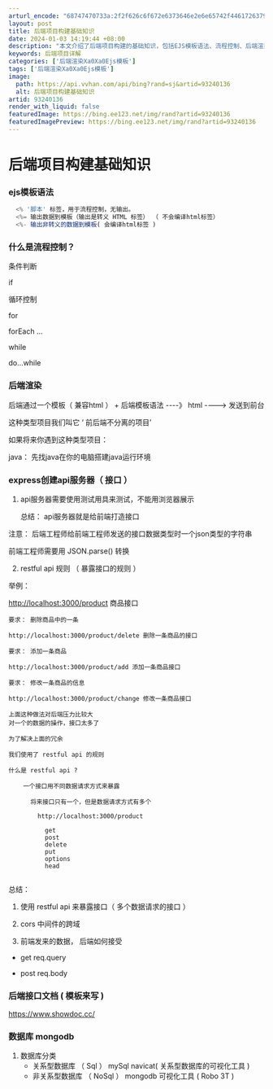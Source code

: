 ```yaml
---
arturl_encode: "68747470733a:2f2f626c6f672e6373646e2e6e65742f44617263795f737569:2f61727469636c652f64657461696c732f3933323430313336"
layout: post
title: 后端项目构建基础知识
date: 2024-01-03 14:19:44 +08:00
description: "本文介绍了后端项目构建的基础知识，包括EJS模板语法、流程控制、后端渲染以及E"
keywords: 后端项目详解
categories: ['后端渲染Xa0Xa0Ejs模板']
tags: ['后端渲染Xa0Xa0Ejs模板']
image:
  path: https://api.vvhan.com/api/bing?rand=sj&artid=93240136
  alt: 后端项目构建基础知识
artid: 93240136
render_with_liquid: false
featuredImage: https://bing.ee123.net/img/rand?artid=93240136
featuredImagePreview: https://bing.ee123.net/img/rand?artid=93240136
---
```


# 后端项目构建基础知识

### ejs模板语法

```javascript
  <% '脚本' 标签，用于流程控制，无输出。
  <%= 输出数据到模板（输出是转义 HTML 标签） （ 不会编译html标签）
  <%- 输出非转义的数据到模板( 会编译html标签 )

```

### 什么是流程控制？

条件判断
  
if
  
循环控制
  
for
  
forEach …
  
while
  
do…while

### 后端渲染

后端通过一个模板（ 兼容html ） + 后端模板语法 ----》 html ----> 发送到前台

这种类型项目我们叫它 ‘ 前后端不分离的项目’

如果将来你遇到这种类型项目：
  
java： 先找java在你的电脑搭建java运行环境

### express创建api服务器（ 接口 ）

1. api服务器需要使用测试用具来测试，不能用浏览器展示
     
   总结： api服务器就是给前端打造接口

注意： 后端工程师给前端工程师发送的接口数据类型时一个json类型的字符串
  
前端工程师需要用 JSON.parse() 转换

2. restful api 规则 （ 暴露接口的规则 ）

举例：
  
<http://localhost:3000/product>
商品接口

```
要求： 删除商品中的一条

http://localhost:3000/product/delete 删除一条商品的接口

要求： 添加一条商品

http://localhost:3000/product/add 添加一条商品接口

要求： 修改一条商品的信息

http://localhost:3000/product/change 修改一条商品接口

上面这种做法对后端压力比较大
对一个的数据的操作，接口太多了

为了解决上面的冗余

我们使用了 restful api 的规则

什么是 restful api ?

    一个接口用不同数据请求方式来暴露

      将来接口只有一个，但是数据请求方式有多个

        http://localhost:3000/product

          get
          post
          delete
          put
          options
          head


```

总结：
  
 1. 使用 restful api 来暴露接口（ 多个数据请求的接口 ）
  
 2. cors 中间件的跨域
  
 3. 前端发来的数据， 后端如何接受
  
 - get req.query
  
 - post req.body

### 后端接口文档 ( 模板来写 )

<https://www.showdoc.cc/>

### 数据库 mongodb

1. 数据库分类
   * 关系型数据库 （ Sql ） mySql navicat( 关系型数据库的可视化工具 )
   * 非关系型数据库 （ NoSql ） mongodb 可视化工具 ( Robo 3T )

###
